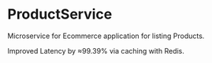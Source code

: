 # ProductService

Microservice for Ecommerce application for listing Products.

Improved Latency by ≈99.39% via caching with Redis.
